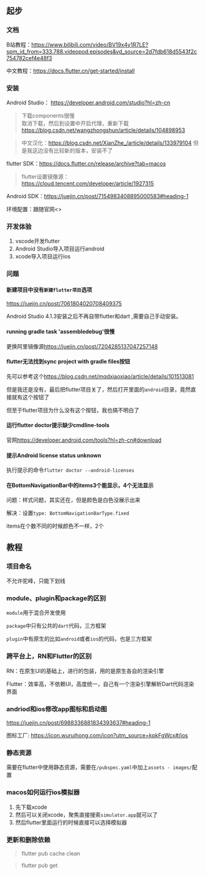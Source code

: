 ## 起步

### 文档

B站教程：<https://www.bilibili.com/video/BV19x4y1R7LE?spm_id_from=333.788.videopod.episodes&vd_source=2d7fdb618d5543f2c754782cef4e48f3>

中文教程：<https://docs.flutter.cn/get-started/install>

### 安装

Android Studio： <https://developer.android.com/studio?hl=zh-cn>

> 下载components很慢  
> 取消下载，然后到设置中开启代理，重新下载
> https://blog.csdn.net/wangzhongshun/article/details/104898953


> 中文汉化：https://blog.csdn.net/XianZhe_/article/details/133979104
> 但是我这边没有比较新的版本，安装不了

flutter SDK：<https://docs.flutter.cn/release/archive?tab=macos>

> flutter设置镜像源：<https://cloud.tencent.com/developer/article/1927315>

Android SDK：<https://juejin.cn/post/7154983408895000583#heading-1>


环境配置：跟随官网<>

### 开发体验

1. vscode开发flutter
2. Android Studio导入项目运行android
3. xcode导入项目运行ios

### 问题

#### 新建项目中没有`新建flutter项目`选项

<https://juejin.cn/post/7061804020708409375>

Android Studio 4.1.3安装之后不再自带flutter和dart ,需要自己手动安装。

#### running gradle task 'assembledebug'很慢

更换阿里镜像源<https://juejin.cn/post/7204285137047257148>

#### flutter无法找到sync project with gradle files按钮

先可以参考这个<https://blog.csdn.net/mqdxiaoxiao/article/details/101513081>

但是我还是没有，最后把flutter项目关了，然后打开里面的`android`目录，竟然直接就有这个按钮了

但至于flutter项目为什么没有这个按钮，我也搞不明白了

#### 运行flutter doctor提示缺少cmdline-tools

官网<https://developer.android.com/tools?hl=zh-cn#download>

#### 提示Android license status unknown

执行提示的命令`flutter doctor --android-licenses`

#### 在BottomNavigationBar中的items3个能显示，4个无法显示

问题：样式问题，其实还在，但是颜色是白色没展示出来

解决：设置`type: BottomNavigationBarType.fixed`

items在个数不同的时候颜色不一样，2个

## 教程

### 项目命名

不允许驼峰，只能下划线

### module、plugin和package的区别

`module`用于混合开发使用

`package`中只有公共的`dart`代码，三方框架

`plugin`中有原生的比如`android`或者`ios`的代码，也是三方框架


### 跨平台上，RN和Flutter的区别

RN：在原生UI的基础上，进行的包装，用的是原生各自的渲染引擎

Flutter：效率高，不依赖UI，高度统一，自己有一个渲染引擎解析Dart代码渲染界面

### andriod和ios修改app图标和启动图

<https://juejin.cn/post/6988336881834393637#heading-1>

图标工厂: <https://icon.wuruihong.com/icon?utm_source=kpkFgWcx#/ios>

### 静态资源

需要在flutter中使用静态资源，需要在`/pubspec.yaml`中加上`assets - images/`配置

### macos如何运行ios模拟器

1. 先下载xcode
2. 然后可以关闭xcode，聚焦直接搜索`simulator.app`就可以了
3. 然后flutter里面运行的时候直接可以选择模拟器

### 更新和删除依赖

> flutter pub cache clean

> flutter pub get